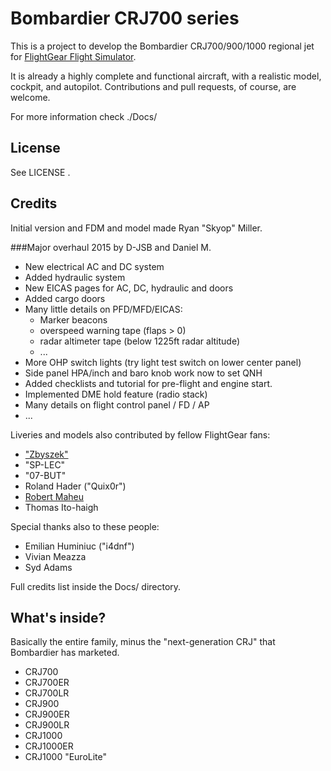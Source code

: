 # Bombardier CRJ700 series

This is a project to develop the Bombardier CRJ700/900/1000 regional jet for [FlightGear Flight Simulator](http://www.flightgear.org/).

It is already a highly complete and functional aircraft, with a realistic model, cockpit, and autopilot. 
Contributions and pull requests, of course, are welcome.

For more information check ./Docs/

## License

See LICENSE .

## Credits

Initial version and FDM and model made Ryan "Skyop" Miller.

###Major overhaul 2015 by D-JSB and Daniel M.
* New electrical AC and DC system
* Added hydraulic system
* New EICAS pages for AC, DC, hydraulic and doors
* Added cargo doors
* Many little details on PFD/MFD/EICAS:
	- Marker beacons
	- overspeed warning tape (flaps > 0)
	- radar altimeter tape (below 1225ft radar altitude)
	- ...
* More OHP switch lights (try light test switch on lower center panel)
* Side panel HPA/inch and baro knob work now to set QNH
* Added checklists and tutorial for pre-flight and engine start.
* Implemented DME hold feature (radio stack)
* Many details on flight control panel / FD / AP
* ...

Liveries and models also contributed by fellow FlightGear fans:
* ["Zbyszek"](http://www.flightgear.pl/)
* "SP-LEC"
* "07-BUT"
* Roland Hader ("Quix0r")
* [Robert Maheu](http://www.flightgearcanada.ca/)
* Thomas Ito-haigh

Special thanks also to these people:
* Emilian Huminiuc ("i4dnf")
* Vivian Meazza
* Syd Adams

Full credits list inside the Docs/ directory.

## What's inside?

Basically the entire family, minus the "next-generation CRJ" that Bombardier has marketed.

* CRJ700
* CRJ700ER
* CRJ700LR
* CRJ900
* CRJ900ER
* CRJ900LR
* CRJ1000
* CRJ1000ER
* CRJ1000 "EuroLite"
